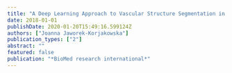 ```yaml
---
title: "A Deep Learning Approach to Vascular Structure Segmentation in Dermoscopy Colour Images"
date: 2018-01-01
publishDate: 2020-01-20T15:49:16.599124Z
authors: ["Joanna Jaworek-Korjakowska"]
publication_types: ["2"]
abstract: ""
featured: false
publication: "*BioMed research international*"
---
```


